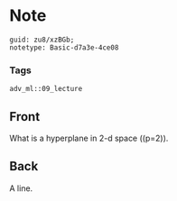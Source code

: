 # Note
```
guid: zu8/xzBGb;
notetype: Basic-d7a3e-4ce08
```

### Tags
```
adv_ml::09_lecture
```

## Front
What is a hyperplane in 2-d space \((p=2)\).

## Back
A line.
